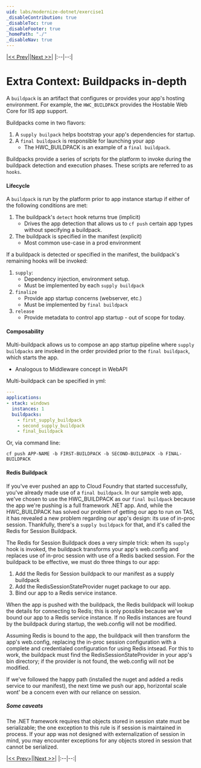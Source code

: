 ```yaml
---
uid: labs/modernize-dotnet/exercise1
_disableContribution: true
_disableToc: true
_disableFooter: true
_homePath: "./"
_disableNav: true
---
```


[exercise-1-link]: exercise1.md
[buildpacks-link]: buildpacks.md
[exercise-2-link]: exercise2.md

|[<< Prev][exercise-1-link]||[Next >>][exercise-2-link]|
|:--|--:|

# Extra Context: Buildpacks in-depth

A `buildpack` is an artifact that configures or provides your app's hosting environment.  For example, the `HWC_BUILDPACK` provides the Hostable Web Core for IIS app support.

Buildpacks come in two flavors:
1. A `supply builpack` helps bootstrap your app's dependencies for startup.
1. A `final buildpack` is responsible for launching your app
    * The HWC_BUILDPACK is an example of a `final buildpack`.
    
Buildpacks provide a series of scripts for the platform to invoke during the buildpack detection and execution phases.  These scripts are referred to as `hooks`.  

#### Lifecycle

A `buildpack` is run by the platform prior to app instance startup if either of the following conditions are met:
1. The buildpack's `detect` hook returns true (implicit)
    * Drives the app detection that allows us to `cf push` certain app types without specifying a buildpack.
2. The buildpack is specified in the manifest (explicit)
    * Most common use-case in a prod environment

If a buildpack is detected or specified in the manifest, the buildpack's remaining hooks will be invoked:
1. `supply`:
    * Dependency injection, environment setup.
    * Must be implemented by each `supply buildpack`
2. `finalize`
    * Provide app startup concerns (webserver, etc.)
    * Must be implemented by `final buildpack`
3. `release`
    * Provide metadata to control app startup - out of scope for today.

#### Composability
Multi-buildpack allows us to compose an app startup pipeline where `supply buildpacks` are invoked in the order provided prior to the `final buildpack`, which starts the app.
* Analogous to Middleware concept in WebAPI

Multi-buildpack can be specified in yml:

```yml
---
applications:
- stack: windows
  instances: 1
  buildpacks:
    - first_supply_buildpack
    - second_supply_buildpack
    - final_buildpack
```

Or, via command line:

```CLI
cf push APP-NAME -b FIRST-BUILDPACK -b SECOND-BUILDPACK -b FINAL-BUILDPACK
```

#### Redis Buildpack
If you've ever pushed an app to Cloud Foundry that started successfully, you've already made use of a `final buildpack`.  In our sample web app, we've chosen to use the HWC_BUILDPACK as our `final buildpack` because the app we're pushing is a full framework .NET app.  And, while the HWC_BUILDPACK has solved our problem of getting our app to run on TAS, it has revealed a new problem regarding our app's design: its use of in-proc session.  Thankfully, there's a `supply buildpack` for that, and it's called the Redis for Session Buildpack.

The Redis for Session Buildpack does a very simple trick: when its `supply` hook is invoked, the buildpack transforms your app's web.config and replaces use of in-proc session with use of a Redis backed session.  For the buildpack to be effective, we must do three things to our app:
1. Add the Redis for Session buildpack to our manifest as a supply buildpack
2. Add the RedisSessionStateProvider nuget package to our app.
3. Bind our app to a Redis service instance.

When the app is pushed with the buildpack, the Redis buildpack will lookup the details for connecting to Redis; this is only possible because we've bound our app to a Redis service instance.  If no Redis instances are found by the buildpack during startup, the web.config will not be modified.

Assuming Redis is bound to the app, the buildpack will then transform the app's web.config, replacing the in-proc session configuration with a complete and credentialed configuration for using Redis intsead.  For this to work, the buildpack must find the RedisSessionStateProvider in your app's bin directory; if the provider is not found, the web.config will not be modified.

If we've followed the happy path (installed the nuget and added a redis service to our manifest), the next time we push our app, horizontal scale wont' be a concern even with our reliance on session.

##### Some caveats
The .NET framework requires that objects stored in session state must be serializable; the one exception to this rule is if session is maintained in process.  If your app was not designed with externalization of session in mind, you may encounter exceptions for any objects stored in session that cannot be serialized.

|[<< Prev>][exercise-1-link]||[Next >>][exercise-2-link]|
|:--|--:|
